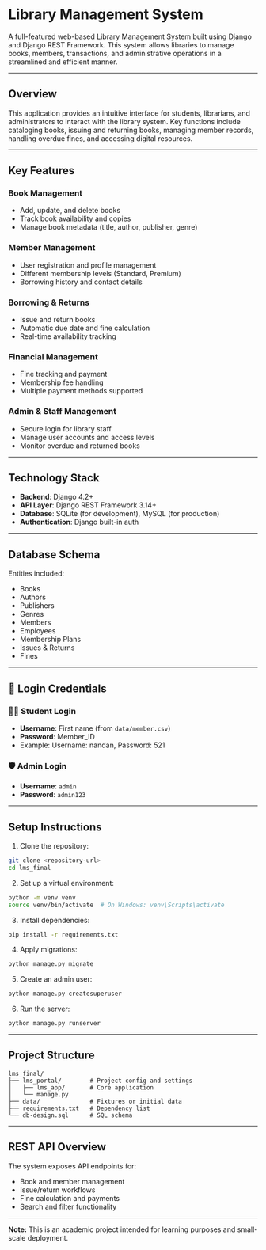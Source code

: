 # Library Management System 

A full-featured web-based Library Management System built using Django and Django REST Framework. This system allows libraries to manage books, members, transactions, and administrative operations in a streamlined and efficient manner.

---

## Overview

This application provides an intuitive interface for students, librarians, and administrators to interact with the library system. Key functions include cataloging books, issuing and returning books, managing member records, handling overdue fines, and accessing digital resources.

---

## Key Features

### Book Management
- Add, update, and delete books
- Track book availability and copies
- Manage book metadata (title, author, publisher, genre)

### Member Management
- User registration and profile management
- Different membership levels (Standard, Premium)
- Borrowing history and contact details

### Borrowing & Returns
- Issue and return books
- Automatic due date and fine calculation
- Real-time availability tracking

### Financial Management
- Fine tracking and payment
- Membership fee handling
- Multiple payment methods supported

### Admin & Staff Management
- Secure login for library staff
- Manage user accounts and access levels
- Monitor overdue and returned books

---

## Technology Stack

- **Backend**: Django 4.2+
- **API Layer**: Django REST Framework 3.14+
- **Database**: SQLite (for development), MySQL (for production)
- **Authentication**: Django built-in auth

---

## Database Schema

Entities included:
- Books
- Authors
- Publishers
- Genres
- Members
- Employees
- Membership Plans
- Issues & Returns
- Fines

---
## 🔑 Login Credentials

### 👨‍🎓 **Student Login**
- **Username**: First name (from `data/member.csv`)
- **Password**: Member_ID
- Example: Username: nandan, Password: 521

### 🛡️ **Admin Login**
- **Username**: `admin`
- **Password**: `admin123`

---

## Setup Instructions

1. Clone the repository:
```bash
git clone <repository-url>
cd lms_final
```

2. Set up a virtual environment:
```bash
python -m venv venv
source venv/bin/activate  # On Windows: venv\Scripts\activate
```

3. Install dependencies:
```bash
pip install -r requirements.txt
```

4. Apply migrations:
```bash
python manage.py migrate
```

5. Create an admin user:
```bash
python manage.py createsuperuser
```

6. Run the server:
```bash
python manage.py runserver
```

---

## Project Structure

```
lms_final/
├── lms_portal/        # Project config and settings
│   ├── lms_app/       # Core application
│   └── manage.py
├── data/              # Fixtures or initial data
├── requirements.txt   # Dependency list
└── db-design.sql      # SQL schema
```

---

## REST API Overview

The system exposes API endpoints for:
- Book and member management
- Issue/return workflows
- Fine calculation and payments
- Search and filter functionality

---

**Note:** This is an academic project intended for learning purposes and small-scale deployment.
